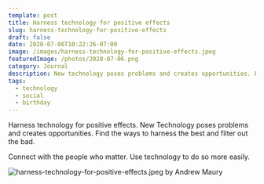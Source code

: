 ```yaml
---
template: post
title: Harness technology for positive effects
slug: harness-technology-for-positive-effects
draft: false
date: 2020-07-06T10:22:26-07:00
image: /images/harness-technology-for-positive-effects.jpeg
featuredImage: /photos/2020-07-06.png
category: Journal
description: New technology poses problems and creates opportunities. Find the ways to harness the best and filter out the bad.
tags:
  - technology
  - social
  - birthday
---
```

Harness technology for positive effects. New Technology poses problems and creates opportunities. Find the ways to harness the best and filter out the bad.

Connect with the people who matter. Use technology to do so more easily.


![harness-technology-for-positive-effects.jpeg by Andrew Maury](/images/harness-technology-for-positive-effects.jpeg)
